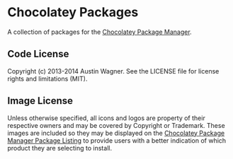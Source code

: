 # Chocolatey Packages
A collection of packages for the [Chocolatey Package Manager](http://www.chocolatey.org).

## Code License
Copyright (c) 2013-2014 Austin Wagner. See the LICENSE file for license rights and limitations (MIT).

## Image License
Unless otherwise specified, all icons and logos are property of their respective owners and may be covered by Copyright or Trademark. These images are included so they may be displayed on the [Chocolatey Package Manager Package Listing](https://chocolatey.org/packages) to provide users with a better indication of which product they are selecting to install.
